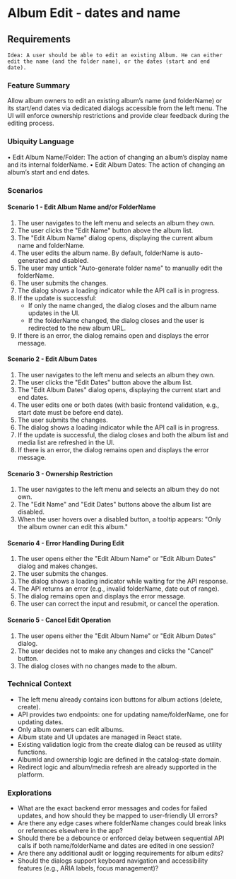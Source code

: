 # Album Edit - dates and name

## Requirements

```
Idea: A user should be able to edit an existing Album. He can either edit the name (and the folder name), or the dates (start and end date).
```

### Feature Summary

Allow album owners to edit an existing album’s name (and folderName) or its start/end dates via dedicated dialogs accessible from the left menu. The UI will
enforce ownership
restrictions and provide clear feedback during the editing process.

### Ubiquity Language

• Edit Album Name/Folder: The action of changing an album’s display name and its internal folderName.
• Edit Album Dates: The action of changing an album’s start and end dates.

### Scenarios

#### Scenario 1 - Edit Album Name and/or FolderName

1. The user navigates to the left menu and selects an album they own.
2. The user clicks the "Edit Name" button above the album list.
3. The "Edit Album Name" dialog opens, displaying the current album name and folderName.
4. The user edits the album name. By default, folderName is auto-generated and disabled.
5. The user may untick "Auto-generate folder name" to manually edit the folderName.
6. The user submits the changes.
7. The dialog shows a loading indicator while the API call is in progress.
8. If the update is successful:
    * If only the name changed, the dialog closes and the album name updates in the UI.
    * If the folderName changed, the dialog closes and the user is redirected to the new album URL.
9. If there is an error, the dialog remains open and displays the error message.

#### Scenario 2 - Edit Album Dates

1. The user navigates to the left menu and selects an album they own.
2. The user clicks the "Edit Dates" button above the album list.
3. The "Edit Album Dates" dialog opens, displaying the current start and end dates.
4. The user edits one or both dates (with basic frontend validation, e.g., start date must be before end date).
5. The user submits the changes.
6. The dialog shows a loading indicator while the API call is in progress.
7. If the update is successful, the dialog closes and both the album list and media list are refreshed in the UI.
8. If there is an error, the dialog remains open and displays the error message.

#### Scenario 3 - Ownership Restriction

1. The user navigates to the left menu and selects an album they do not own.
2. The "Edit Name" and "Edit Dates" buttons above the album list are disabled.
3. When the user hovers over a disabled button, a tooltip appears: "Only the album owner can edit this album."

#### Scenario 4 - Error Handling During Edit

1. The user opens either the "Edit Album Name" or "Edit Album Dates" dialog and makes changes.
2. The user submits the changes.
3. The dialog shows a loading indicator while waiting for the API response.
4. The API returns an error (e.g., invalid folderName, date out of range).
5. The dialog remains open and displays the error message.
6. The user can correct the input and resubmit, or cancel the operation.

#### Scenario 5 - Cancel Edit Operation

1. The user opens either the "Edit Album Name" or "Edit Album Dates" dialog.
2. The user decides not to make any changes and clicks the "Cancel" button.
3. The dialog closes with no changes made to the album.

### Technical Context

* The left menu already contains icon buttons for album actions (delete, create).
* API provides two endpoints: one for updating name/folderName, one for updating dates.
* Only album owners can edit albums.
* Album state and UI updates are managed in React state.
* Existing validation logic from the create dialog can be reused as utility functions.
* AlbumId and ownership logic are defined in the catalog-state domain.
* Redirect logic and album/media refresh are already supported in the platform.

### Explorations

* What are the exact backend error messages and codes for failed updates, and how should they be mapped to user-friendly UI errors?
* Are there any edge cases where folderName changes could break links or references elsewhere in the app?
* Should there be a debounce or enforced delay between sequential API calls if both name/folderName and dates are edited in one session?
* Are there any additional audit or logging requirements for album edits?
* Should the dialogs support keyboard navigation and accessibility features (e.g., ARIA labels, focus management)?